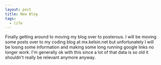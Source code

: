 ```yaml
---
layout: post
title: New Blog
tags:
  - life
---
```

<p>Finally getting around to moving my blog over to posterous. I will be moving some posts over to my coding blog at mx.kelsin.net but unfortunately I will be losing some information and making some long running google links no longer work. I'm generally ok with this since a lot of that data is so old it shouldn't really be relevant anymore anyway.</p>
